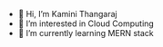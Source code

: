 - 👋 Hi, I’m Kamini Thangaraj
- 👀 I’m interested in Cloud Computing
- 🌱 I’m currently learning MERN stack

<!---
KaminiThangaraj/KaminiThangaraj is a ✨ special ✨ repository because its `README.md` (this file) appears on your GitHub profile.
You can click the Preview link to take a look at your changes.
--->
